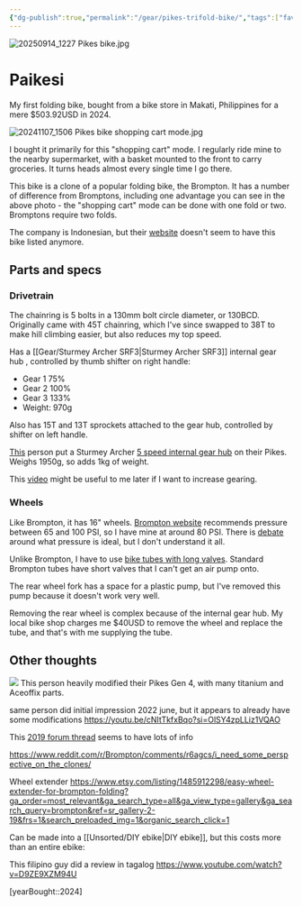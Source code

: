 ```yaml
---
{"dg-publish":true,"permalink":"/gear/pikes-trifold-bike/","tags":["favourite"],"updated":"2025-10-01T17:18:42.604-07:00"}
---
```


![20250914_1227 Pikes bike.jpg](/img/user/20250914_1227%20Pikes%20bike.jpg)
# Paikesi

My first folding bike, bought from a bike store in Makati, Philippines for a mere $503.92USD in 2024.

![20241107_1506 Pikes bike shopping cart mode.jpg](/img/user/Embeds/20241107_1506%20Pikes%20bike%20shopping%20cart%20mode.jpg)

I bought it primarily for this "shopping cart" mode. I regularly ride mine to the nearby supermarket, with a basket mounted to the front to carry groceries. It turns heads almost every single time I go there.

This bike is a clone of a popular folding bike, the Brompton. It has a number of difference from Bromptons, including one advantage you can see in the above photo - the "shopping cart" mode can be done with one fold or two. Bromptons require two folds.

The company is Indonesian, but their [website](https://www.elementbike.id/) doesn't seem to have this bike listed anymore.

## Parts and specs



### Drivetrain

The chainring is 5 bolts in a 130mm bolt circle diameter, or 130BCD. Originally came with 45T chainring, which I've since swapped to 38T to make hill climbing easier, but also reduces my top speed.

Has a [[Gear/Sturmey Archer SRF3\|Sturmey Archer SRF3]] internal gear hub , controlled by thumb shifter on right handle:
- Gear 1 75%
- Gear 2 100%
- Gear 3 133%
- Weight: 970g

Also has 15T and 13T sprockets attached to the gear hub, controlled by shifter on left handle. 

[This](https://www.carousell.ph/p/pikes-gen-4-brompton-style-folding-bike-with-accessories-1162944318/) person put a Sturmey Archer [5 speed internal gear hub](https://www.sturmey-archer.com/en/products/detail/rx-rf5) on their Pikes. Weighs 1950g, so adds 1kg of weight.

This [video](https://youtu.be/-Q9wd8Ewlec?si=knmxQ1P7XdnLpPU1) might be useful to me later if I want to increase gearing.

### Wheels

Like Brompton, it has 16" wheels. [Brompton website](https://global.brompton.com/support/knowledge/what-is-the-recommended-tyre-pressure-for-my-brompton) recommends pressure between 65 and 100 PSI, so I have mine at around 80 PSI. There is [debate](https://www.reddit.com/r/Brompton/comments/vmzch6/what_tire_pressure_do_you_run_your_brompton_at/) around what pressure is ideal, but I don't understand it all.

Unlike Brompton, I have to use [bike tubes with long valves](https://www.schwalbetires.com/SCHWALBE-TUBE-ITEM-4-16-18-10410310). Standard Brompton tubes have short valves that I can't get an air pump onto.

The rear wheel fork has a space for a plastic pump, but I've removed this pump because it doesn't work very well.

Removing the rear wheel is complex because of the internal gear hub. My local bike shop charges me $40USD to remove the wheel and replace the tube, and that's with me supplying the tube.

## Other thoughts

![](https://youtu.be/oGDUWOPtujs?si=01MYim8yXMlTAHSZ)
This person heavily modified their Pikes Gen 4, with many titanium and Aceoffix parts.

same person did initial impression 2022 june, but it appears to already have some modifications https://youtu.be/cNItTkfxBqo?si=OlSY4zpLLiz1VQAO 

This [2019 forum thread](https://www.bikeforums.net/folding-bikes/1186639-brompton-style-indonesia-united-trifold-element-pikes.html ) seems to have lots of info

https://www.reddit.com/r/Brompton/comments/r6agcs/i_need_some_perspective_on_the_clones/





Wheel extender
https://www.etsy.com/listing/1485912298/easy-wheel-extender-for-brompton-folding?ga_order=most_relevant&ga_search_type=all&ga_view_type=gallery&ga_search_query=brompton&ref=sr_gallery-2-19&frs=1&search_preloaded_img=1&organic_search_click=1

Can be made into a [[Unsorted/DIY ebike\|DIY ebike]], but this costs more than an entire ebike:



This filipino guy did a review in tagalog https://www.youtube.com/watch?v=D9ZE9XZM94U

[yearBought::2024]